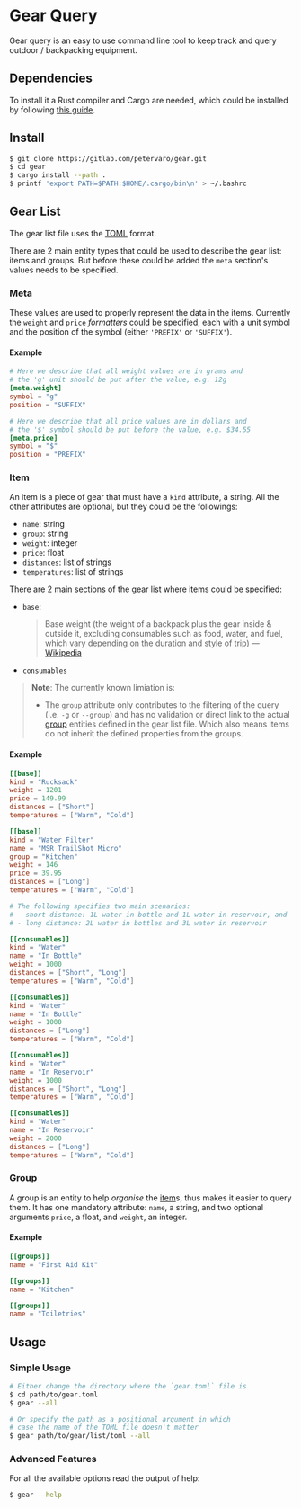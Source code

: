 # Gear Query

Gear query is an easy to use command line tool to keep track and query outdoor /
backpacking equipment.

## Dependencies

To install it a Rust compiler and Cargo are needed, which could be installed by
following [this guide][rust].

## Install

```bash
$ git clone https://gitlab.com/petervaro/gear.git
$ cd gear
$ cargo install --path .
$ printf 'export PATH=$PATH:$HOME/.cargo/bin\n' > ~/.bashrc
```

## Gear List

The gear list file uses the [TOML][toml] format.

There are 2 main entity types that could be used to describe the gear list:
items and groups.  But before these could be added the `meta` section's values
needs to be specified.

### Meta

These values are used to properly represent the data in the items.  Currently
the `weight` and `price` _formatters_ could be specified, each with a unit
symbol and the position of the symbol (either `'PREFIX'` or `'SUFFIX'`).

#### Example

```toml
# Here we describe that all weight values are in grams and
# the 'g' unit should be put after the value, e.g. 12g
[meta.weight]
symbol = "g"
position = "SUFFIX"

# Here we describe that all price values are in dollars and
# the '$' symbol should be put before the value, e.g. $34.55
[meta.price]
symbol = "$"
position = "PREFIX"
```

### Item

An item is a piece of gear that must have a `kind` attribute, a string.  All the
other attributes are optional, but they could be the followings:

- `name`: string
- `group`: string
- `weight`: integer
- `price`: float
- `distances`: list of strings
- `temperatures`: list of strings

There are 2 main sections of the gear list where items could be specified:

- `base`:
  > Base weight (the weight of a backpack plus the gear inside & outside it,
  > excluding consumables such as food, water, and fuel, which vary depending on
  > the duration and style of trip)
  > &mdash; [Wikipedia][base]
- `consumables`

> **Note**: The currently known limiation is:
> - The `group` attribute only contributes to the filtering of the query (i.e.
>   `-g` or `--group`) and has no validation or direct link to the actual
>   [group](#group) entities defined in the gear list file.  Which also means
>   items do not inherit the defined properties from the groups.

#### Example

```toml
[[base]]
kind = "Rucksack"
weight = 1201
price = 149.99
distances = ["Short"]
temperatures = ["Warm", "Cold"]

[[base]]
kind = "Water Filter"
name = "MSR TrailShot Micro"
group = "Kitchen"
weight = 146
price = 39.95
distances = ["Long"]
temperatures = ["Warm", "Cold"]

# The following specifies two main scenarios:
# - short distance: 1L water in bottle and 1L water in reservoir, and
# - long distance: 2L water in bottles and 3L water in reservoir

[[consumables]]
kind = "Water"
name = "In Bottle"
weight = 1000
distances = ["Short", "Long"]
temperatures = ["Warm", "Cold"]

[[consumables]]
kind = "Water"
name = "In Bottle"
weight = 1000
distances = ["Long"]
temperatures = ["Warm", "Cold"]

[[consumables]]
kind = "Water"
name = "In Reservoir"
weight = 1000
distances = ["Short", "Long"]
temperatures = ["Warm", "Cold"]

[[consumables]]
kind = "Water"
name = "In Reservoir"
weight = 2000
distances = ["Long"]
temperatures = ["Warm", "Cold"]
```

### Group

A group is an entity to help _organise_ the [item](#item)s, thus makes it easier
to query them.  It has one mandatory attribute: `name`, a string, and two
optional arguments `price`, a float, and `weight`, an integer.

#### Example

```toml
[[groups]]
name = "First Aid Kit"

[[groups]]
name = "Kitchen"

[[groups]]
name = "Toiletries"
```

## Usage

### Simple Usage

```bash
# Either change the directory where the `gear.toml` file is
$ cd path/to/gear.toml
$ gear --all

# Or specify the path as a positional argument in which
# case the name of the TOML file doesn't matter
$ gear path/to/gear/list/toml --all
```

### Advanced Features

For all the available options read the output of help:

```bash
$ gear --help
```


<!-- LINKS -->
[rust]: https://www.rust-lang.org/tools/install
[toml]: https://github.com/toml-lang/toml
[base]: https://en.wikipedia.org/wiki/Ultralight_backpacking
